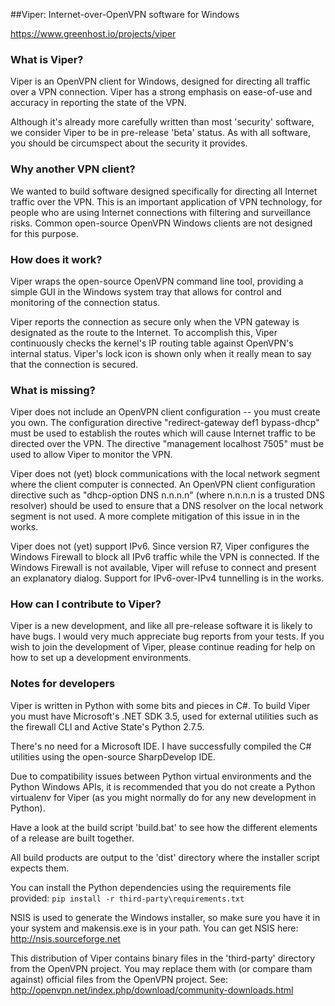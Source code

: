 ##Viper: Internet-over-OpenVPN software for Windows

https://www.greenhost.io/projects/viper


### What is Viper?
Viper is an OpenVPN client for Windows, designed for directing all traffic over a VPN connection. Viper has a strong emphasis on ease-of-use and accuracy in reporting the state of the VPN.

Although it's already more carefully written than most 'security' software, we consider Viper to be in pre-release 'beta' status. As with all software, you should be circumspect about the security it provides.


### Why another VPN client?
We wanted to build software designed specifically for directing all Internet traffic over the VPN. This is an important application of VPN technology, for people who are using Internet connections with filtering and surveillance risks. Common open-source OpenVPN Windows clients are not designed for this purpose.


### How does it work?
Viper wraps the open-source OpenVPN command line tool, providing a simple GUI in the Windows system tray that allows for control and monitoring of the connection status.

Viper reports the connection as secure only when the VPN gateway is designated as the route to the Internet. To accomplish this, Viper continuously checks the kernel's IP routing table against OpenVPN's internal status. Viper's lock icon is shown only when it really mean to say that the connection is secured.


### What is missing?
Viper does not include an OpenVPN client configuration -- you must create you own. The configuration directive "redirect-gateway def1 bypass-dhcp" must be used to establish the routes which will cause Internet traffic to be directed over the VPN. The directive "management localhost 7505" must be used to allow Viper to monitor the VPN.

Viper does not (yet) block communications with the local network segment where the client computer is connected. An OpenVPN client configuration directive such as "dhcp-option DNS n.n.n.n" (where n.n.n.n is a trusted DNS resolver) should be used to ensure that a DNS resolver on the local network segment is not used. A more complete mitigation of this issue in in the works.

Viper does not (yet) support IPv6. Since version R7, Viper configures the Windows Firewall to block all IPv6 traffic while the VPN is connected. If the Windows Firewall is not available, Viper will refuse to connect and present an explanatory dialog. Support for IPv6-over-IPv4 tunnelling is in the works.


### How can I contribute to Viper?
Viper is a new development, and like all pre-release software it is likely to have bugs. I would very much appreciate bug reports from your tests. If you wish to join the development of Viper, please continue reading for help on how to set up a development environments.


### Notes for developers
Viper is written in Python with some bits and pieces in C#. To build Viper you must have Microsoft's .NET SDK 3.5, used for external utilities such as the firewall CLI and Active State's Python 2.7.5.

There's no need for a Microsoft IDE. I have successfully compiled the C# utilities using the open-source SharpDevelop IDE.

Due to compatibility issues between Python virtual environments and the Python Windows APIs, it is recommended that you do not create a Python virtualenv for Viper (as you might normally do for any new development in Python).

Have a look at the build script 'build.bat' to see how the different elements of a release are built together.

All build products are output to the 'dist' directory where the installer script expects them.

You can install the Python dependencies using the requirements file provided:
`pip install -r third-party\requirements.txt`

NSIS is used to generate the Windows installer, so make sure you have it in your system and makensis.exe is in your path. You can get NSIS here: http://nsis.sourceforge.net

This distribution of Viper contains binary files in the 'third-party' directory from the OpenVPN project. You may replace them with (or compare tham against) official files from the OpenVPN project. See: http://openvpn.net/index.php/download/community-downloads.html

